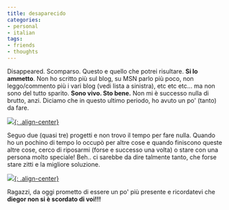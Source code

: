 ```yaml
---
title: desaparecido
categories:
- personal
- italian
tags:
- friends
- thoughts
---
```

Disappeared. Scomparso. Questo e quello che potrei risultare. **Si lo
ammetto**. Non ho scritto più sul blog, su MSN parlo più poco, non
leggo/commento più i vari blog (vedi lista a sinistra), etc etc etc... ma non
sono del tutto sparito. **Sono vivo. Sto bene.** Non mi è successo nulla di
brutto, anzi. Diciamo che in questo ultimo periodo, ho avuto un po' (tanto) da
fare.

[![]({{site.url}}/images/io_senigallia.jpg){: .align-center}]({{site.url}}/images/io_senigallia.jpg)

Seguo due (quasi tre) progetti e non trovo il tempo per fare nulla.
Quando ho un pochino di tempo lo occupò per altre cose e quando finiscono
queste altre cose, cerco di riposarmi (forse e successo una volta) o stare con
una persona molto speciale! Beh.. ci sarebbe da dire talmente tanto, che forse
stare zitti e la migliore soluzione.

  
[![]({{site.url}}/images/io_galle.jpg){: .align-center}]({{site.url}}/images/io_galle.jpg)  

Ragazzi, da oggi prometto di essere un po' più presente e ricordatevi che
**diegor non si è scordato di voi!!!**


